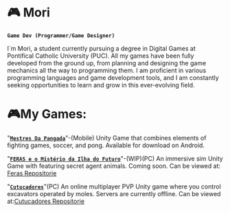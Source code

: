 # 🎮 Mori

**`Game Dev (Programmer/Game Designer)`**

I`m Mori, a student currently pursuing a degree in Digital Games at Pontifical Catholic University (PUC). All my games have been fully developed from the ground up, from planning and designing the game mechanics all the way to programming them. I am proficient in various programming languages and game development tools, and I am constantly seeking opportunities to learn and grow in this ever-evolving field.


# 🎮My Games:
"[**`Mestres Da Pangada`**][pangada]"-(Mobile) Unity Game that combines elements of fighting games, soccer, and pong. Available for download on Android.

"[**`FERAS e o Mistério da Ilha do Futuro`**][feras]"-(WIP)(PC) An immersive sim Unity Game with  featuring secret agent animals. Coming soon. Can be viewed at: [Feras Repositorie][ferasGit]

"[**`Cutucadores`**][cutucadores]"(PC) An online multiplayer PVP Unity game where you control excavators operated by moles. Servers are currently offline. Can be viewed at:[Cutucadores Repositorie][cutucadoresGit]

[pangada]: https://play.google.com/store/apps/details?id=com.Labutton.MestresDaPangada&pcampaignid=web_share
[feras]: https://mori-gamedev.itch.io/feras
[cutucadores]: https://youtu.be/14TajvLvxTc?si=eEjWil50FQgdAR1E

[ferasGit]: https://github.com/LabuttonGameStudio/AnimalsAgentGame
[cutucadoresGit]: https://github.com/Mori386/LabuttonCutucadores
